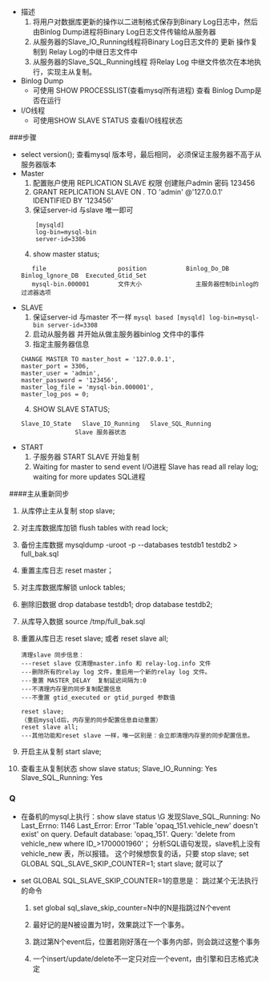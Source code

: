 + 描述
    1. 将用户对数据库更新的操作以二进制格式保存到Binary Log日志中，然后由Binlog Dump进程将Binary Log日志文件传输给从服务器
    2. 从服务器的Slave_IO_Running线程将Binary Log日志文件的 更新 操作复制到 Relay Log的中继日志文件中
    3. 从服务器的Slave_SQL_Running线程 将Relay Log 中继文件依次在本地执行，实现主从复制。
+ Binlog Dump
    + 可使用 SHOW PROCESSLIST(查看mysql所有进程) 查看 Binlog Dump是否在运行
+ I/O线程
    + 可使用SHOW SLAVE STATUS 查看I/O线程状态
    
###步骤
+ select version(); 查看mysql 版本号，最后相同， 必须保证主服务器不高于从服务器版本
+ Master
    1. 配置账户使用 REPLICATION SLAVE 权限 创建账户admin 密码 123456
    2. GRANT REPLICATION SLAVE ON *.* TO 'admin' @'127.0.0.1' IDENTIFIED BY '123456'
    3. 保证server-id 与slave 唯一即可
    ```mysql based
        [mysqld]
        log-bin=mysql-bin
        server-id=3306
    ```
    4. show master status;
     ```
        file                    position           Binlog_Do_DB     Binlog_lgnore_DB  Executed_Gtid_Set
        mysql-bin.000001        文件大小               主服务器控制binlog的过滤器选项    
    ```
+ SLAVE
    1. 保证server-id 与master 不一样
           ```mysql based
               [mysqld]
               log-bin=mysql-bin
               server-id=3308
           ```
    2. 启动从服务器 并开始从做主服务器binlog 文件中的事件
    3. 指定主服务器信息
    ```
    CHANGE MASTER TO master_host = '127.0.0.1',
    master_port = 3306,
    master_user = 'admin',
    master_password = '123456',
    master_log_file = 'mysql-bin.000001',
    master_log_pos = 0;
    ```
    4. SHOW SLAVE STATUS;
    ```
    Slave_IO_State   Slave_IO_Running   Slave_SQL_Running
                   Slave 服务器状态
   ```
+ START
    1. 子服务器 START SLAVE 开始复制
    2.  Waiting for master to send event I/O进程
        Slave has read all relay log; waiting for more updates SQL进程

####主从重新同步
1. 从库停止主从复制
stop slave;
 
2. 对主库数据库加锁
flush tables with read lock;
 
3. 备份主库数据
mysqldump -uroot -p --databases testdb1 testdb2 > full_bak.sql
 
4. 重置主库日志
reset master；
 
5. 对主库数据库解锁
unlock tables;
 
6. 删除旧数据
drop database testdb1;
drop database testdb2;
 
7. 从库导入数据
source /tmp/full_bak.sql
 
8. 重置从库日志
reset slave; 或者 reset slave all;
    ```text
    清理slave 同步信息：
    ---reset slave 仅清理master.info 和 relay-log.info 文件
    ---删除所有的relay log 文件，重启用一个新的relay log 文件。
    ---重置 MASTER_DELAY  复制延迟间隔为:0
    ---不清理内存里的同步复制配置信息
    ---不重置 gtid_executed or gtid_purged 参数值
      
    reset slave;
    （重启mysqld后，内存里的同步配置信息自动重置）
    reset slave all;
    ---其他功能和reset slave 一样，唯一区别是：会立即清理内存里的同步配置信息。
    ```
9. 开启主从复制
start slave;
  
10. 查看主从复制状态
show slave status;
Slave_IO_Running: Yes
Slave_SQL_Running: Yes

### Q
  + 在备机的mysql上执行：show slave status \G
  发现Slave_SQL_Running: No
        Last_Errno: 1146
        Last_Error: Error 'Table 'opaq_151.vehicle_new' doesn't exist' on query. Default database: 'opaq_151'. Query: 'delete from vehicle_new where ID_>1700001960'；
  分析SQL语句发现，slave机上没有 vehicle_new 表，所以报错。
  这个时候想恢复的话，只要
  stop slave;
  set GLOBAL SQL_SLAVE_SKIP_COUNTER=1;
  start slave;
  就可以了
  
   - set GLOBAL SQL_SLAVE_SKIP_COUNTER=1的意思是：
        跳过某个无法执行的命令
     1. set global sql_slave_skip_counter=N中的N是指跳过N个event
  
     2. 最好记的是N被设置为1时，效果跳过下一个事务。
  
     3. 跳过第N个event后，位置若刚好落在一个事务内部，则会跳过这整个事务
  
     4. 一个insert/update/delete不一定只对应一个event，由引擎和日志格式决定
     
     
    
    
